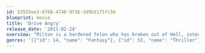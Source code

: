 ```yaml
---
id: 53555ee3-8768-4746-9f36-3d9b31f5fc5b
blueprint: movie
title: 'Drive Angry'
release_date: '2011-02-24'
overview: "Milton is a hardened felon who has broken out of Hell, intent on finding the vicious cult who brutally murdered his daughter and kidnapped her baby. He joins forces with Piper, a sexy, tough-as-nails waitress with a 69 Charger, who's also seeking redemption of her own. Caught in a deadly race against time, Milton has three days to avoid capture, avenge his daughter's death, and save her baby before she's mercilessly sacrificed by the cult."
genres: '[{"id": 14, "name": "Fantasy"}, {"id": 53, "name": "Thriller"}, {"id": 28, "name": "Action"}, {"id": 80, "name": "Crime"}]'
---
```

